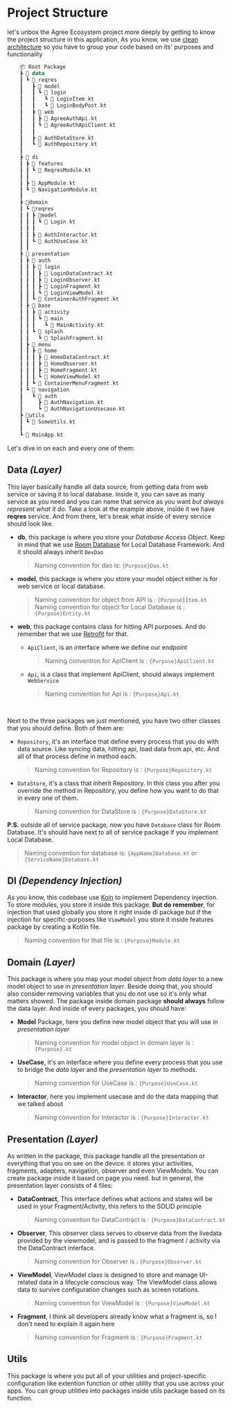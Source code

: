 # Project Structure

let's unbox the Agree Ecosystem project more deeply by getting to know the project structure in this application, As you know, we use [clean architecture](https://blog.cleancoder.com/uncle-bob/2012/08/13/the-clean-architecture.html) so you have to group your code based on its' purposes and functionality

``` kotlin
    📦 Root Package
    ┣ 📂 data
    ┃ ┗ 📂 reqres
    ┃   ┣ 📂 model
    ┃   ┃ ┗ 📂 login
    ┃   ┃   ┗ 📜 LoginItem.kt
    ┃   ┃   ┗ 📜 LoginBodyPost.kt
    ┃   ┣ 📂 web
    ┃   ┃ ┣ 📜 AgreeAuthApi.kt
    ┃   ┃ ┗ 📜 AgreeAuthApiClient.kt
    ┃   ┃
    ┃   ┣ 📜 AuthDataStore.kt
    ┃   ┗ 📜 AuthRepository.kt
    ┃
    ┣ 📂 di
    ┃ ┣ 📂 features
    ┃ ┃ ┗ 📜 ReqresModule.kt
    ┃ ┃
    ┃ ┣ 📜 AppModule.kt
    ┃ ┗ 📜 NavigationModule.kt
    ┃
    ┣ 📂domain
    ┃ ┗ 📂reqres
    ┃ ┃ ┣ 📂model
    ┃ ┃ ┃ ┗ 📜 Login.kt
    ┃ ┃ ┃
    ┃ ┃ ┣ 📜 AuthInteractor.kt
    ┃ ┃ ┗ 📜 AuthUseCase.kt
    ┃ ┃
    ┣ 📂 presentation
    ┃ ┣ 📂 auth
    ┃ ┃ ┣ 📂 login
    ┃ ┃ ┃ ┣ 📜 LoginDataContract.kt
    ┃ ┃ ┃ ┣ 📜 LoginObserver.kt
    ┃ ┃ ┃ ┣ 📜 LoginFragment.kt
    ┃ ┃ ┃ ┗ 📜 LoginViewModel.kt
    ┃ ┃ ┗ 📜 ContainerAuthFragment.kt
    ┃ ┣ 📂 base
    ┃ ┃ ┣ 📂 activity
    ┃ ┃ ┃ ┗ 📂 main
    ┃ ┃ ┃   ┗ 📜 MainActivity.kt
    ┃ ┃ ┗ 📂 splash
    ┃ ┃   ┗ 📜 SplashFragment.kt
    ┃ ┣ 📂 menu
    ┃ ┃ ┣ 📂 home
    ┃ ┃ ┃ ┣ 📜 HomeDataContract.kt
    ┃ ┃ ┃ ┣ 📜 HomeObserver.kt
    ┃ ┃ ┃ ┣ 📜 HomeFragment.kt
    ┃ ┃ ┃ ┗ 📜 HomeViewModel.kt
    ┃ ┃ ┗ 📜 ContainerMenuFragment.kt
    ┃ ┗ 📂 navigation
    ┃   ┗ 📂 auth
    ┃     ┣ 📜 AuthNavigation.kt
    ┃     ┗ 📜 AuthNavigationUsecase.kt
    ┣ 📂utils
    ┃ ┗ 📜 SomeUtils.kt
    ┃
    ┗ 📜 MainApp.kt
```

Let's dive in on each and every one of them:

## Data *(Layer)*

This layer basically handle all data source, from getting data from web service or saving it to local database. Inside it, you can save as many service as you need and you can name that service as you want *but always represent what it do*. Take a look at the example above, inside it we have **reqres** service. And from there, let's break what inside of every service should look like.

- **db**, this  package is where you store your *Database Access Object*. Keep in mind that we use [Room Database](https://developer.android.com/topic/libraries/architecture/room) for Local Database Framework. And it should always inherit `DevDao`
  >Naming convention for dao is: `{Purpose}Dao.kt`
- **model**, this package is where you store your model object either is for web service or local database.
  > Naming convention for object from API is : `{Purpose}Item.kt`<br/>
    Naming convention for object for Local Database is : `{Purpose}Entity.kt`

- **web**, this package contains class for hitting API purposes. And do remember that we use [Retrofit](https://github.com/square/retrofit) for that.
  - `ApiClient`, is an interface where we define our endpoint
    > Naming convention for ApiClient is : `{Purpose}ApiClient.kt`
  - `Api`, is a class that implement ApiClient, should always implement `WebService`
    > Naming convention for Api is : `{Purpose}Api.kt`
<br/>

Next to the three packages we just mentioned, you have two other classes that you should define. Both of them are:

- `Repository`, it's an interface that define every process that you do with data source. Like syncing data, hitting api, load data from api, etc. And all of that process define in method each.
  > Naming convention for Repository is : `{Purpose}Repository.kt`
- `DataStore`, it's a class that inherit Repository. In this class you after you override the method in Repository, you define how you want to do that in every one of them.
  > Naming convention for DataStore is : `{Purpose}DataStore.kt`

**P.S.** outside all of service package, now you have `Database` class for Room Database. It's should have next to all of service package if you implement Local Database.
>Naming convention for database is: `{AppName}Database.kt` or `{ServiceName}Database.kt`

## DI *(Dependency Injection)*

As you know, this codebase use [Koin](https://insert-koin.io/) to implement Dependency injection. To store modules, you store it inside this package. **But do remember**, for injection that used globally you store it right inside di package but if the injection for specific-purposes like `ViewModel` you store it inside features package by creating a Kotlin file.
> Naming convention for that file is : `{Purpose}Module.kt`

## Domain *(Layer)*

This package is where you map your model object from *data layer* to a new model object to use in *presentation layer*. Beside doing that, you should also consider removing variables that you do not use so it's only what matters showed. The package inside domain package **should always** follow the data layer. And inside of every packages, you should have:

- **Model** Package, here you define new model object that you will use in *presentation layer*
  > Naming convention for model object in domain layer is : `{Purpose}.kt`

- **UseCase**, it's an interface where you define every process that you use to bridge the *data layer* and the *presentation layer* to methods.
  > Naming convention for UseCase is : `{Purpose}UseCase.kt`

- **Interactor**, here you implement usecase  and do the data mapping that we talked about
  > Naming convention for Interactor is : `{Purpose}Interactor.kt`

## Presentation *(Layer)*

As written in the package, this package handle all the presentation or everything that you on see on the device. it stores your activities, fragments, adapters, navigation, observer and even ViewModels. You can create package inside it based on page you need. but in general, the presentation layer consists of 4 files:

- **DataContract**, This interface defines what actions and states will be used in your Fragment/Activity, this refers to the SOLID principle
  > Naming convention for DataContract is : `{Purpose}DataContract.kt`
- **Observer**, This observer class serves to observe data from the livedata provided by the viewmodel, and is passed to the fragment / activity via the DataContract interface.
  > Naming convention for Observer is : `{Purpose}Observer.kt`
- **ViewModel**, ViewModel class is designed to store and manage UI-related data in a lifecycle conscious way. The ViewModel class allows data to survive configuration changes such as screen rotations.
  > Naming convention for ViewModel is : `{Purpose}ViewModel.kt`
- **Fragment**, I think all developers already know what a fragment is, so I don't need to explain it again here
  > Naming convention for Fragment is : `{Purpose}Fragment.kt`

## Utils

This package is where you put all of your utilities and project-specific configuration like extention function or other utility that you use across your apps. You can group utilities into packages inside utils package based on its function.
